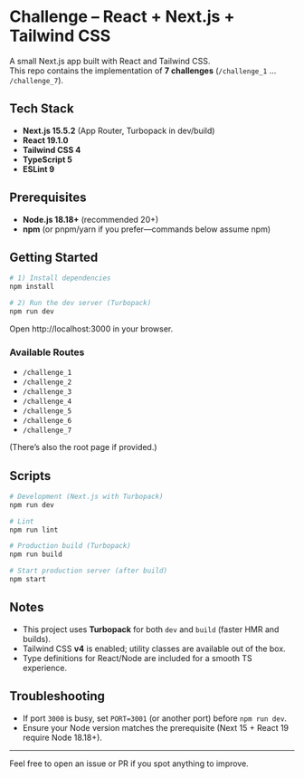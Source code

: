 # Challenge – React + Next.js + Tailwind CSS

A small Next.js app built with React and Tailwind CSS.  
This repo contains the implementation of **7 challenges** (`/challenge_1` … `/challenge_7`).

## Tech Stack
- **Next.js 15.5.2** (App Router, Turbopack in dev/build)
- **React 19.1.0**
- **Tailwind CSS 4**
- **TypeScript 5**
- **ESLint 9**

## Prerequisites
- **Node.js 18.18+** (recommended 20+)
- **npm** (or pnpm/yarn if you prefer—commands below assume npm)

## Getting Started

```bash
# 1) Install dependencies
npm install

# 2) Run the dev server (Turbopack)
npm run dev
```

Open http://localhost:3000 in your browser.

### Available Routes
- `/challenge_1`
- `/challenge_2`
- `/challenge_3`
- `/challenge_4`
- `/challenge_5`
- `/challenge_6`
- `/challenge_7`

(There’s also the root page if provided.)

## Scripts

```bash
# Development (Next.js with Turbopack)
npm run dev

# Lint
npm run lint

# Production build (Turbopack)
npm run build

# Start production server (after build)
npm start
```

## Notes
- This project uses **Turbopack** for both `dev` and `build` (faster HMR and builds).
- Tailwind CSS **v4** is enabled; utility classes are available out of the box.
- Type definitions for React/Node are included for a smooth TS experience.

## Troubleshooting
- If port `3000` is busy, set `PORT=3001` (or another port) before `npm run dev`.
- Ensure your Node version matches the prerequisite (Next 15 + React 19 require Node 18.18+).

---

Feel free to open an issue or PR if you spot anything to improve.
